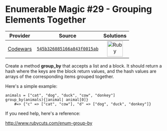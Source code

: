 [_metadata_:generated]: - "true"

# Enumerable Magic #29 - Grouping Elements Together

<!-- INFO TABLE BEGIN -->

| Provider                                        | Source                                                                               | Solutions                                                                                                                                  |
| :---------------------------------------------: | :----------------------------------------------------------------------------------: | :----------------------------------------------------------------------------------------------------------------------------------------: |
| [Codewars](../../../docs/providers/Codewars.md) | [`545b326085166a843f0015ab`](https://www.codewars.com/kata/545b326085166a843f0015ab) | [<img src="https://res.cloudinary.com/rascaltwo/image/upload/v1631924090/ruby_v4klwh.svg" alt="Ruby" title="Ruby" width="50" />](solve.rb) |

<!-- INFO TABLE END -->

Create a method **group_by** that accepts a list and a block. It should return a hash where the keys are the block return values, and the hash values are arrays of the corresponding items grouped together.

Here's a simple example:

    animals = ["cat", "dog", "duck", "cow", "donkey"]
    group_by(animals){|animal| animal[0]}
        #=> {"c" => ["cat", "cow"], "d" => ["dog", "duck", "donkey"]}

If you need help, here's a reference:

http://www.rubycuts.com/enum-group-by
